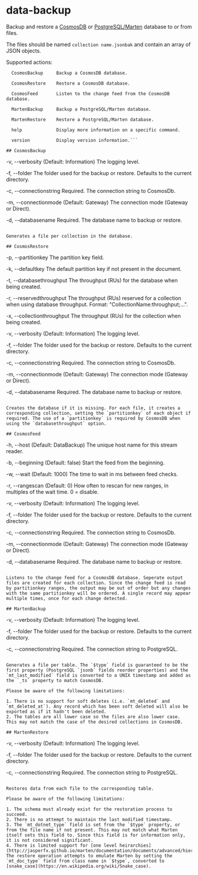 # data-backup

Backup and restore a [CosmosDB](https://docs.microsoft.com/en-us/azure/cosmos-db/introduction) or [PostgreSQL/Marten](http://jasperfx.github.io/marten/) database to or from files.

The files should be named `collection name.jsonbak` and contain an array of JSON objects.

Supported actions:

```
  CosmosBackup     Backup a CosmosDB database.

  CosmosRestore    Restore a CosmosDB database.

  CosmosFeed       Listen to the change feed from the CosmosDB database.

  MartenBackup     Backup a PostgreSQL/Marten database.

  MartenRestore    Restore a PostgreSQL/Marten database.

  help             Display more information on a specific command.

  version          Display version information.```

## CosmosBackup

```
  -v, --verbosity           (Default: Information) The logging level.

  -f, --folder              The folder used for the backup or restore. Defaults to the current directory.

  -c, --connectionstring    Required. The connection string to CosmosDb.

  -m, --connectionmode      (Default: Gateway) The connection mode (Gateway or Direct).

  -d, --databasename        Required. The database name to backup or restore.
```

Generates a file per collection in the database.

## CosmosRestore

```
  -p, --partitionkey            The partition key field.

  -k, --defaultkey              The default partition key if not present in the document.

  -t, --databasethroughput      The throughput (RUs) for the database when being created.

  -r, --reservedthroughput      The throughput (RUs) reserved for a collection when using database throughput. Format:
                                "CollectionName:throughput;...".

  -x, --collectionthroughput    The throughput (RUs) for the collection when being created.

  -v, --verbosity               (Default: Information) The logging level.

  -f, --folder                  The folder used for the backup or restore. Defaults to the current directory.

  -c, --connectionstring        Required. The connection string to CosmosDb.

  -m, --connectionmode          (Default: Gateway) The connection mode (Gateway or Direct).

  -d, --databasename            Required. The database name to backup or restore.
```

Creates the database if it is missing. For each file, it creates a corresponding collection, setting the `partitionkey` of each object if required. The use of a `partitionkey` is required by CosmosDB when using the `databasethroughput` option.

## CosmosFeed

```
  -h, --host                (Default: DataBackup) The unique host name for this stream reader.

  -b, --beginning           (Default: false) Start the feed from the beginning.

  -w, --wait                (Default: 1000) The time to wait in ms between feed checks.

  -r, --rangescan           (Default: 0) How often to rescan for new ranges, in multiples of the wait time. 0 =
                            disable.

  -v, --verbosity           (Default: Information) The logging level.

  -f, --folder              The folder used for the backup or restore. Defaults to the current directory.

  -c, --connectionstring    Required. The connection string to CosmosDb.

  -m, --connectionmode      (Default: Gateway) The connection mode (Gateway or Direct).

  -d, --databasename        Required. The database name to backup or restore.
```

Listens to the change feed for a CosmosDB database. Seperate output files are created for each collection. Since the change feed is read by partitionkey ranges, the output may be out of order but any changes with the same partitionkey will be ordered. A single record may appear multiple times, once for each change detected.

## MartenBackup

```
  -v, --verbosity           (Default: Information) The logging level.

  -f, --folder              The folder used for the backup or restore. Defaults to the current directory.

  -c, --connectionstring    Required. The connection string to PostgreSQL.
```

Generates a file per table. The `$type` field is guaranteed to be the first property (PostgreSQL `jsonb` fields reorder properties) and the `mt_last_modified` field is converted to a UNIX timestamp and added as the `_ts` property to match CosmosDB.

Please be aware of the following limitations:

1. There is no support for soft deletes (i.e. `mt_deleted` and `mt_deleted_at`). Any record which has been soft deleted will also be exported as if it hadn't been deleted.
2. The tables are all lower case so the files are also lower case. This may not match the case of the desired collections in CosmosDB.

## MartenRestore

```
  -v, --verbosity           (Default: Information) The logging level.

  -f, --folder              The folder used for the backup or restore. Defaults to the current directory.

  -c, --connectionstring    Required. The connection string to PostgreSQL.
```

Restores data from each file to the corresponding table.

Please be aware of the following limitations:

1. The schema must already exist for the restoration process to succeed.
2. There is no attempt to maintain the last modified timestamp.
3. The `mt_dotnet_type` field is set from the `$type` property, or from the file name if not present. This may not match what Marten itself sets this field to. Since this field is for information only, it is not considered significant.
4. There is limited support for [one level heirarchies](http://jasperfx.github.io/marten/documentation/documents/advanced/hierarchies/). The restore operation attempts to emulate Marten by setting the `mt_doc_type` field from class name in `$type`, converted to [snake_case](https://en.wikipedia.org/wiki/Snake_case).